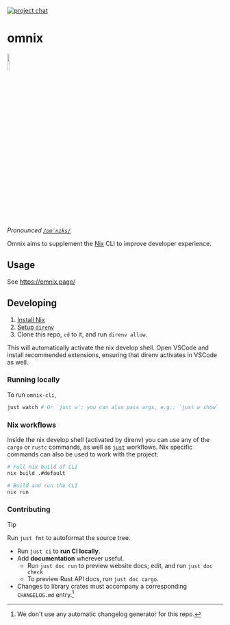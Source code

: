 [![project chat](https://img.shields.io/badge/zulip-join_chat-brightgreen.svg)](https://nixos.zulipchat.com/#narrow/stream/415454-omnix)

# omnix

<img width="10%" src="./doc/src/favicon.svg">

*Pronounced [`/ɒmˈnɪks/`](http://ipa-reader.xyz/?text=%C9%92m%CB%88n%C9%AAks&voice=Geraint)*

Omnix aims to supplement the [Nix](https://nixos.asia/en/nix) CLI to improve developer experience.

## Usage

See https://omnix.page/

## Developing

1. [Install Nix](https://nixos.asia/en/install)
1. [Setup `direnv`](https://nixos.asia/en/direnv)
1. Clone this repo, `cd` to it, and run `direnv allow`.

This will automatically activate the nix develop shell. Open VSCode and install recommended extensions, ensuring that direnv activates in VSCode as well.

### Running locally

To run `omnix-cli`,

```sh
just watch # Or `just w`; you can also pass args, e.g.: `just w show`
```

### Nix workflows

Inside the nix develop shell (activated by direnv) you can use any of the `cargo` or `rustc` commands, as well as [`just`](https://just.systems/) workflows. Nix specific commands can also be used to work with the project:

```sh
# Full nix build of CLI
nix build .#default

# Build and run the CLI
nix run
```

### Contributing

>[!TIP]
> Run `just fmt` to autoformat the source tree.

- Run `just ci` to **run CI locally**.
- Add **documentation** wherever useful.
    - Run `just doc run` to preview website docs; edit, and run `just doc check`
    - To preview Rust API docs, run `just doc cargo`.
- Changes to library crates must accompany a corresponding `CHANGELOG.md` entry.[^cc]

[^cc]: We don't use any automatic changelog generator for this repo.
